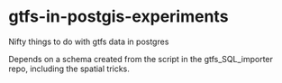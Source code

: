 # gtfs-in-postgis-experiments
Nifty things to do with gtfs data in postgres


Depends on a schema created from the script in the gtfs_SQL_importer repo, including the spatial tricks. 
